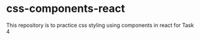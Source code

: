 # css-components-react
This repository is to practice css styling using components in react for Task 4
